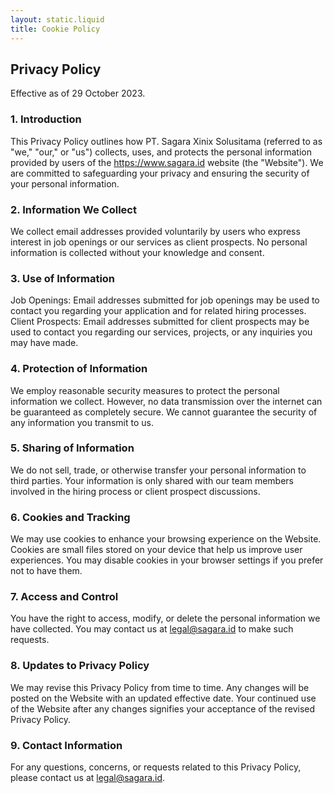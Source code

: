 ```yaml
---
layout: static.liquid
title: Cookie Policy
---
```


## Privacy Policy

Effective as of 29 October 2023.

### 1. Introduction

This Privacy Policy outlines how PT. Sagara Xinix Solusitama (referred to as "we," "our," or "us") collects, uses, and protects the personal information provided by users of the <https://www.sagara.id> website (the "Website"). We are committed to safeguarding your privacy and ensuring the security of your personal information.

### 2. Information We Collect

We collect email addresses provided voluntarily by users who express interest in job openings or our services as client prospects. No personal information is collected without your knowledge and consent.

### 3. Use of Information

Job Openings: Email addresses submitted for job openings may be used to contact you regarding your application and for related hiring processes.
Client Prospects: Email addresses submitted for client prospects may be used to contact you regarding our services, projects, or any inquiries you may have made.

### 4. Protection of Information

We employ reasonable security measures to protect the personal information we collect. However, no data transmission over the internet can be guaranteed as completely secure. We cannot guarantee the security of any information you transmit to us.

### 5. Sharing of Information

We do not sell, trade, or otherwise transfer your personal information to third parties. Your information is only shared with our team members involved in the hiring process or client prospect discussions.

### 6. Cookies and Tracking

We may use cookies to enhance your browsing experience on the Website. Cookies are small files stored on your device that help us improve user experiences. You may disable cookies in your browser settings if you prefer not to have them.

### 7. Access and Control

You have the right to access, modify, or delete the personal information we have collected. You may contact us at <legal@sagara.id> to make such requests.

### 8. Updates to Privacy Policy

We may revise this Privacy Policy from time to time. Any changes will be posted on the Website with an updated effective date. Your continued use of the Website after any changes signifies your acceptance of the revised Privacy Policy.

### 9. Contact Information

For any questions, concerns, or requests related to this Privacy Policy, please contact us at <legal@sagara.id>.
